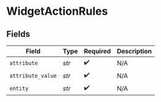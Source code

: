 # WidgetActionRules


## Fields

| Field              | Type               | Required           | Description        |
| ------------------ | ------------------ | ------------------ | ------------------ |
| `attribute`        | *str*              | :heavy_check_mark: | N/A                |
| `attribute_value`  | *str*              | :heavy_check_mark: | N/A                |
| `entity`           | *str*              | :heavy_check_mark: | N/A                |